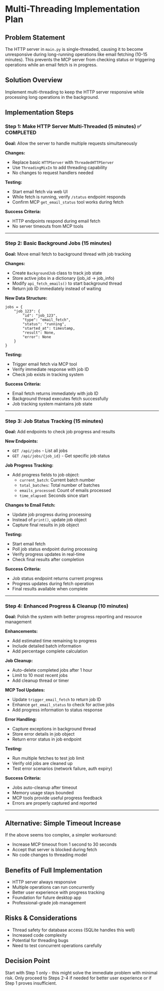 # Multi-Threading Implementation Plan

## Problem Statement
The HTTP server in `main.py` is single-threaded, causing it to become unresponsive during long-running operations like email fetching (10-15 minutes). This prevents the MCP server from checking status or triggering operations while an email fetch is in progress.

## Solution Overview
Implement multi-threading to keep the HTTP server responsive while processing long operations in the background.

## Implementation Steps

### Step 1: Make HTTP Server Multi-Threaded (5 minutes) ✅ COMPLETED
**Goal:** Allow the server to handle multiple requests simultaneously

**Changes:**
- Replace basic `HTTPServer` with `ThreadedHTTPServer` 
- Use `ThreadingMixIn` to add threading capability
- No changes to request handlers needed

**Testing:**
- Start email fetch via web UI
- While fetch is running, verify `/status` endpoint responds
- Confirm MCP `get_email_status` tool works during fetch

**Success Criteria:**
- HTTP endpoints respond during email fetch
- No server timeouts from MCP tools

---

### Step 2: Basic Background Jobs (15 minutes)
**Goal:** Move email fetch to background thread with job tracking

**Changes:**
- Create `BackgroundJob` class to track job state
- Store active jobs in a dictionary (job_id → job_info)
- Modify `api_fetch_emails()` to start background thread
- Return job ID immediately instead of waiting

**New Data Structure:**
```
jobs = {
    "job_123": {
        "id": "job_123",
        "type": "email_fetch",
        "status": "running",
        "started_at": timestamp,
        "result": None,
        "error": None
    }
}
```

**Testing:**
- Trigger email fetch via MCP tool
- Verify immediate response with job ID
- Check job exists in tracking system

**Success Criteria:**
- Email fetch returns immediately with job ID
- Background thread executes fetch successfully
- Job tracking system maintains job state

---

### Step 3: Job Status Tracking (15 minutes)
**Goal:** Add endpoints to check job progress and results

**New Endpoints:**
- `GET /api/jobs` - List all jobs
- `GET /api/jobs/{job_id}` - Get specific job status

**Job Progress Tracking:**
- Add progress fields to job object:
  - `current_batch`: Current batch number
  - `total_batches`: Total number of batches
  - `emails_processed`: Count of emails processed
  - `time_elapsed`: Seconds since start

**Changes to Email Fetch:**
- Update job progress during processing
- Instead of `print()`, update job object
- Capture final results in job object

**Testing:**
- Start email fetch
- Poll job status endpoint during processing
- Verify progress updates in real-time
- Check final results after completion

**Success Criteria:**
- Job status endpoint returns current progress
- Progress updates during fetch operation
- Final results available when complete

---

### Step 4: Enhanced Progress & Cleanup (10 minutes)
**Goal:** Polish the system with better progress reporting and resource management

**Enhancements:**
- Add estimated time remaining to progress
- Include detailed batch information
- Add percentage complete calculation

**Job Cleanup:**
- Auto-delete completed jobs after 1 hour
- Limit to 10 most recent jobs
- Add cleanup thread or timer

**MCP Tool Updates:**
- Update `trigger_email_fetch` to return job ID
- Enhance `get_email_status` to check for active jobs
- Add progress information to status response

**Error Handling:**
- Capture exceptions in background thread
- Store error details in job object
- Return error status in job endpoint

**Testing:**
- Run multiple fetches to test job limit
- Verify old jobs are cleaned up
- Test error scenarios (network failure, auth expiry)

**Success Criteria:**
- Jobs auto-cleanup after timeout
- Memory usage stays bounded
- MCP tools provide useful progress feedback
- Errors are properly captured and reported

---

## Alternative: Simple Timeout Increase
If the above seems too complex, a simpler workaround:
- Increase MCP timeout from 1 second to 30 seconds
- Accept that server is blocked during fetch
- No code changes to threading model

## Benefits of Full Implementation
- HTTP server always responsive
- Multiple operations can run concurrently
- Better user experience with progress tracking
- Foundation for future desktop app
- Professional-grade job management

## Risks & Considerations
- Thread safety for database access (SQLite handles this well)
- Increased code complexity
- Potential for threading bugs
- Need to test concurrent operations carefully

## Decision Point
Start with Step 1 only - this might solve the immediate problem with minimal risk. Only proceed to Steps 2-4 if needed for better user experience or if Step 1 proves insufficient.